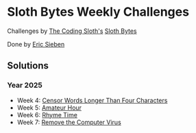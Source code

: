 # Sloth Bytes Weekly Challenges

Challenges by [The Coding Sloth's](https://www.youtube.com/@TheCodingSloth "Youtube") [Sloth Bytes](https://slothbytes.beehiiv.com/ "Newsletter (go here for the Challenges)")

Done by [Eric Sieben](esieben.net "Personal Website")

## Solutions

### Year 2025

- Week 4: [Censor Words Longer Than Four Characters](W4-Censor_Words_Longer_Than_Four_Characters)
- Week 5: [Amateur Hour](W5-Amateur_Hour)
- Week 6: [Rhyme Time](W6-Rhyme_Time)
- Week 7: [Remove the Computer Virus](W7-Remove_the_computer_virus)
